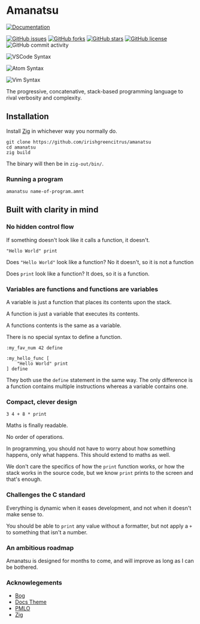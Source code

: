 # Amanatsu
[![Documentation](https://img.shields.io/badge/documentation-available-blue)](https://irishli.me/amanatsu)

[![GitHub issues](https://img.shields.io/github/issues/irishgreencitrus/amanatsu)](https://github.com/irishgreencitrus/amanatsu/issues) [![GitHub forks](https://img.shields.io/github/forks/irishgreencitrus/amanatsu)](https://github.com/irishgreencitrus/amanatsu/network) [![GitHub stars](https://img.shields.io/github/stars/irishgreencitrus/amanatsu)](https://github.com/irishgreencitrus/amanatsu/stargazers) [![GitHub license](https://img.shields.io/github/license/irishgreencitrus/amanatsu)](https://github.com/irishgreencitrus/amanatsu/blob/main/LICENSE) ![GitHub commit activity](https://img.shields.io/github/commit-activity/m/irishgreencitrus/amanatsu?color=orange&label=commits) 


![VSCode Syntax](https://img.shields.io/badge/vscode-supported-brightgreen)

![Atom Syntax](https://img.shields.io/badge/atom-supported-brightgreen)

![Vim Syntax](https://img.shields.io/badge/vim-supported-brightgreen)

The progressive, concatenative, stack-based programming language to rival verbosity and complexity.
## Installation
Install [Zig](https://ziglang.org) in whichever way you normally do.

```
git clone https://github.com/irishgreencitrus/amanatsu
cd amanatsu
zig build
```

The binary will then be in `zig-out/bin/`.
### Running a program
```
amanatsu name-of-program.amnt
```
## Built with clarity in mind
### No hidden control flow
If something doesn't look like it calls a function, it doesn't.
```amnt
"Hello World" print
```
Does `"Hello World"` look like a function? No it doesn't, so it is not a function

Does `print` look like a function? It does, so it is a function.
### Variables are functions and functions are variables
A variable is just a function that places its contents upon the stack.

A function is just a variable that executes its contents.

A functions contents is the same as a variable.

There is no special syntax to define a function.
```amnt
:my_fav_num 42 define

:my_hello_func [
    "Hello World" print
] define
```
They both use the `define` statement in the same way.
The only difference is a function contains multiple instructions whereas a variable contains one.
### Compact, clever design
```amnt
3 4 + 8 * print
```
Maths is finally readable.

No order of operations.

In programming, you should not have to worry about how something happens, only what happens. This should extend to maths as well.

We don't care the specifics of how the `print` function works, or how the stack works in the source code, but we know `print` prints to the screen and that's enough.
### Challenges the C standard
Everything is dynamic when it eases development, and not when it doesn't make sense to.

You should be able to `print` any value without a formatter, but not apply a `+` to something that isn't a number.
### An ambitious roadmap
Amanatsu is designed for months to come, and will improve as long as I can be bothered.
### Acknowlegements
- [Bog](https://github.com/Vexu/bog)
- [Docs Theme](https://github.com/codeandmedia/zola_docsascode_theme)
- [PMLO](https://github.com/irishgreencitrus/PMLO)
- [Zig](https://ziglang.org)
